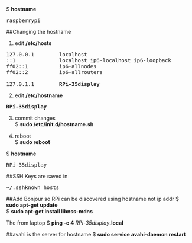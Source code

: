 $ <b>hostname</b>
<pre>
raspberrypi
</pre>


##Changing the hostname

1) edit <b>/etc/hosts</b>
<pre>
127.0.0.1	     localhost
::1		         localhost ip6-localhost ip6-loopback
ff02::1		     ip6-allnodes
ff02::2		     ip6-allrouters

127.0.1.1	     <b>RPi-35display</b>
</pre>

2) edit <b>/etc/hostname</b>
<pre>
<b>RPi-35display</b>
</pre>

3) commit changes  
$ <b>sudo /etc/init.d/hostname.sh</b>  

4) reboot  
$ <b>sudo reboot</b>

$ <b>hostname</b>
<pre>
RPi-35display
</pre>

##SSH Keys are saved in
<pre>
~/.sshknown_hosts
</pre>

##Add Bonjour so RPi can be discovered using hostname not ip addr
$ <b>sudo apt-get update</b>  
$ <b>sudo apt-get install libnss-mdns</b>  

The from laptop
$ <b>ping -c 4</b> <em>RPi-35display</em><b>.local</b>

##avahi is the server for hostname
$ <b>sudo service avahi-daemon restart</b>
